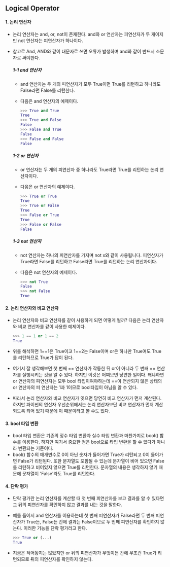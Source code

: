 ## Logical Operator

#### 1. 논리 연산자

- 논리 연산자는 and, or, not이 존재한다.
  and와 or 연산자는 피연산자가 두 개이지만
  not 연산자는 피연산자가 하나이다.

- 참고로 And, AND와 같이 대문자로 쓰면 오류가 발생하며
  and와 같이 반드시 소문자로 써야한다.

  ##### 1-1 and 연산자

  - and 연산자는 두 개의 피연산자가 모두 True이면 True를 리턴하고
    하나라도 False라면 False를 리턴한다.

  - 다음은 and 연산자의 예제이다.

    ```python
    >>> True and True
    True
    >>> True and False
    False
    >>> False and True
    False
    >>> False and False
    False
    ```

  ##### 1-2 or 연산자

  - or 연산자는 두 개의 피연산자 중 하나라도 True라면 True를 리턴하는
    논리 연산자이다.

  - 다음은 or 연산자의 예제이다.

    ```python
    >>> True or True
    True
    >>> True or False
    True
    >>> False or True
    True
    >>> False or False
    False
    ```

  ##### 1-3 not 연산자

  - not 연산자는 하나의 피연산자를 가지며 not x와 같이 사용됩니다.
    피연산자가 True라면 False를 리턴하고 False라면 True를 리턴하는 논리 연산자이다.

  - 다음은 not 연산자의 예제이다.

    ```python
    >>> not True
    False
    >>> not False
    True
    ```

#### 2. 논리 연산자와 비교 연산자

- 논리 연산자와 비교 연산자를 같이 사용하게 되면 어떻게 될까?
  다음은 논리 연산자와 비교 연산자를 같이 사용한 예제이다.

  ```python
  >>> 1 == 1 or 1 == 2
  True
  ```

- 위를 해석하면 1==1은 True이고 1==2는 False이며
  or은 하나만 True여도 True를 리턴하므로 True가 답이 된다.

- 여기서 잘 생각해보면 첫 번째 == 연산자가 작동한 뒤 or이 아니라
  두 번째 == 연산자를 실행시키는 것을 알 수 있다.
  하지만 이것은 어찌보면 당연한 일이다.
  왜냐하면 or 연산자의 피연산자는 모두 bool 타입이여야하는데
  ==이 연산되지 않은 상태의 or 연산자의 피 연산자는 1과 1이므로 bool타입이 아님을 알 수 있다.

- 따라서 논리 연산자와 비교 연산자가 잇으면 당연히 비교 연산자가 먼저 계산된다.
  하지만 파이썬의 연산자 우선순위에서는 논리 연산자보단 비교 연산자가 먼저 계산 되도록
  되어 있기 때문에 이 때문이라고 볼 수도 있다.

#### 3. bool 타입 변환

- bool 타입 변환은 기존의 정수 타입 변환과 실수 타입 변환과 마찬가지로 bool() 함수를 이용한다.
  하지만 여기서 중요한 점은 bool으로 타입 변환을 할 수 있다가 아니라 변환되는 기준이다.
- bool() 함수의 매개변수로 0이 아닌 숫자가 들어가면 True가 리턴되고
  0이 들어가면 False가 리턴된다.
  또한 문자열도 포함될 수 있는데 문자열이 비어 있으면 False를 리턴하고
  비어있지 않으면 True를 리턴한다.
  문자열의 내용은 생각하지 않기 때문에 문자열이 'False'라도 True를 리턴한다.

#### 4. 단락 평가

- 단락 평가란 논리 연산자를 계산할 때 첫 번째 피연산자를 보고 결과를 알 수 있다면
  그 뒤의 피연산자를 확인하지 않고 결과를 내는 것을 말한다.

- 예를 들어서 and 연산자를 이용하는데 첫 번째 피연산자가 False라면
  두 번째 피연산자가 True든, False든 간에 결과는 False이므로 두 번째 피연산자를 확인하지 않는다.
  이러한 기능을 단락 평가라고 한다.

  ```python
  >>> True or (...)
  True
  ```

- 지금은 적어놓지는 않았지만 or 뒤의 피연산자가 무엇이든 간에 무조건 True가 리턴되므로
  뒤의 피연산자를 확인하지 않는다.